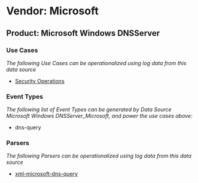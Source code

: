 Vendor: Microsoft
=================
Product: Microsoft Windows DNSServer
------------------------------------

### Use Cases

_The following Use Cases can be operationalized using log data from this data source_

* [Security Operations](../UseCases/usecase_security_operations.md)


### Event Types

_The following list of Event Types can be generated by Data Source Microsoft Windows DNSServer_Microsoft, and power the use cases above:_

- dns-query


### Parsers

_The following Parsers can be operationalized using log data from this data source_

* [xml-microsoft-dns-query](../Parsers/parserContent_xml-microsoft-dns-query.md)
